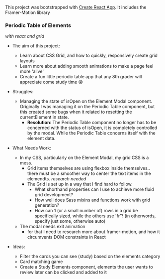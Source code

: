 This project was bootstrapped with [Create React App](https://github.com/facebook/create-react-app).
It includes the Framer-Motion library

### Periodic Table of Elements 
*with react and grid* 

* The aim of this project: 
    * Learn about CSS Grid, and how to quickly, responsively create grid layouts 
    * Learn more about adding smooth animations to make a page feel more 'alive' 
    * Create a fun little periodic table app that any 8th grader will appreciate come study time 😜

* Struggles: 
    * Managing the state of isOpen on the Element Modal component. Originally I was managing it on the Periodic Table component, but this created some bugs when it related to resetting the currentElement in state. 
        * **Resolution**: The Periodic Table component no longer has to be concerned with the status of isOpen, it is completely controlled by the modal. While the Periodic Table concerns itself with the element data. 

* What Needs Work: 
    * In my CSS, particularly on the Element Modal, my grid CSS is a mess. 
        * Grid items themselves are using flexbox inside themselves.. there must be a smoother way to center the text items in the elemendts. *research needed*
        * The Grid is set up in a way that I find hard to follow. 
            * What shorthand properties can I use to achieve more fluid grid development? 
            * How well does Sass mixins and functions work with grid generation? 
            * How can 1 (or a small number of) rows in a grid be specifically sized, while the others use 'fr'? (in otherwords, specify just some, otherwise auto)
    * The modal needs exit animation 
        * for that I need to research more about framer-motion, and how it circumvents DOM constraints in React

* Ideas: 
    * Filter the cards you can see (study) based on the elements category 
    * Card matching game
    * Create a Study Elements component, elements the user wants to review later can be clicked and added to it
